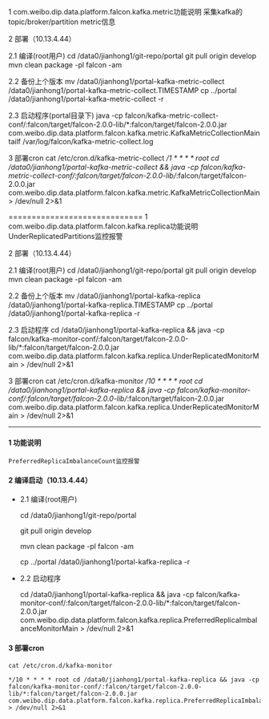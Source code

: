 1 com.weibo.dip.data.platform.falcon.kafka.metric功能说明
采集kafka的 topic/broker/partition metric信息

2 部署（10.13.4.44）

2.1 编译(root用户)
cd /data0/jianhong1/git-repo/portal
git pull origin develop
mvn clean package -pl falcon -am

2.2 备份上个版本
mv /data0/jianhong1/portal-kafka-metric-collect /data0/jianhong1/portal-kafka-metric-collect.TIMESTAMP
cp ../portal /data0/jianhong1/portal-kafka-metric-collect -r

2.3 启动程序(portal目录下)
java -cp falcon/kafka-metric-collect-conf/:falcon/target/falcon-2.0.0-lib/*:falcon/target/falcon-2.0.0.jar com.weibo.dip.data.platform.falcon.kafka.metric.KafkaMetricCollectionMain
tailf /var/log/falcon/kafka-metric-collect.log

3 部署cron
cat /etc/cron.d/kafka-metric-collect
*/1 * * * * root cd /data0/jianhong1/portal-kafka-metric-collect && java -cp falcon/kafka-metric-collect-conf/:falcon/target/falcon-2.0.0-lib/*:falcon/target/falcon-2.0.0.jar com.weibo.dip.data.platform.falcon.kafka.metric.KafkaMetricCollectionMain > /dev/null 2>&1


=============================
1 com.weibo.dip.data.platform.falcon.kafka.replica功能说明
UnderReplicatedPartitions监控报警

2 部署（10.13.4.44）

2.1 编译(root用户)
cd /data0/jianhong1/git-repo/portal
git pull origin develop
mvn clean package -pl falcon -am

2.2 备份上个版本
mv /data0/jianhong1/portal-kafka-replica /data0/jianhong1/portal-kafka-replica.TIMESTAMP
cp ../portal /data0/jianhong1/portal-kafka-replica -r

2.3 启动程序
cd /data0/jianhong1/portal-kafka-replica && java -cp falcon/kafka-monitor-conf/:falcon/target/falcon-2.0.0-lib/*:falcon/target/falcon-2.0.0.jar com.weibo.dip.data.platform.falcon.kafka.replica.UnderReplicatedMonitorMain > /dev/null 2>&1

3 部署cron
cat /etc/cron.d/kafka-monitor
*/10 * * * * root cd /data0/jianhong1/portal-kafka-replica && java -cp falcon/kafka-monitor-conf/:falcon/target/falcon-2.0.0-lib/*:falcon/target/falcon-2.0.0.jar com.weibo.dip.data.platform.falcon.kafka.replica.UnderReplicatedMonitorMain > /dev/null 2>&1

---------------------------
#### 1 功能说明 

    PreferredReplicaImbalanceCount监控报警

#### 2 编译启动（10.13.4.44）

- 2.1 编译(root用户)

    cd /data0/jianhong1/git-repo/portal

    git pull origin develop

    mvn clean package -pl falcon -am

    cp ../portal /data0/jianhong1/portal-kafka-replica -r

- 2.2 启动程序

     cd /data0/jianhong1/portal-kafka-replica && java -cp falcon/kafka-monitor-conf/:falcon/target/falcon-2.0.0-lib/*:falcon/target/falcon-2.0.0.jar com.weibo.dip.data.platform.falcon.kafka.replica.PreferredReplicaImbalanceMonitorMain > /dev/null 2>&1

#### 3 部署cron
    cat /etc/cron.d/kafka-monitor

    */10 * * * * root cd /data0/jianhong1/portal-kafka-replica && java -cp falcon/kafka-monitor-conf/:falcon/target/falcon-2.0.0-lib/*:falcon/target/falcon-2.0.0.jar com.weibo.dip.data.platform.falcon.kafka.replica.PreferredReplicaImbalanceMonitorMain > /dev/null 2>&1
